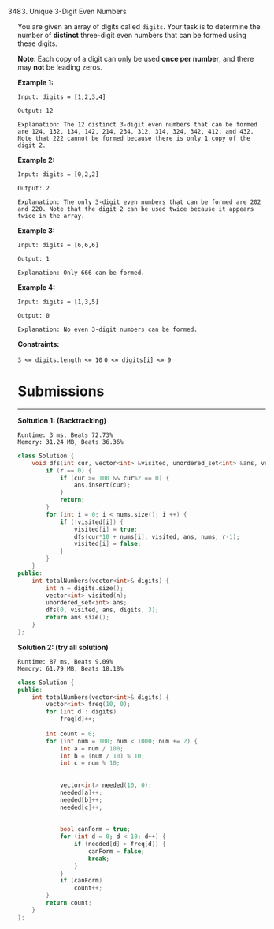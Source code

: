 3483. Unique 3-Digit Even Numbers

You are given an array of digits called `digits`. Your task is to determine the number of **distinct** three-digit even numbers that can be formed using these digits.

**Note**: Each copy of a digit can only be used **once per number**, and there may **not** be leading zeros.

 

**Example 1:**
```
Input: digits = [1,2,3,4]

Output: 12

Explanation: The 12 distinct 3-digit even numbers that can be formed are 124, 132, 134, 142, 214, 234, 312, 314, 324, 342, 412, and 432. Note that 222 cannot be formed because there is only 1 copy of the digit 2.
```

**Example 2:**
```
Input: digits = [0,2,2]

Output: 2

Explanation: The only 3-digit even numbers that can be formed are 202 and 220. Note that the digit 2 can be used twice because it appears twice in the array.
```

**Example 3:**
```
Input: digits = [6,6,6]

Output: 1

Explanation: Only 666 can be formed.
```

**Example 4:**
```
Input: digits = [1,3,5]

Output: 0

Explanation: No even 3-digit numbers can be formed.
```
 

**Constraints:**

`3 <= digits.length <= 10`
`0 <= digits[i] <= 9`

# Submissions
---
**Soltution 1: (Backtracking)**
```
Runtime: 3 ms, Beats 72.73%
Memory: 31.24 MB, Beats 36.36%
```
```c++
class Solution {
    void dfs(int cur, vector<int> &visited, unordered_set<int> &ans, vector<int> &nums, int r) {
        if (r == 0) {
            if (cur >= 100 && cur%2 == 0) {
                ans.insert(cur);
            }
            return;
        }
        for (int i = 0; i < nums.size(); i ++) {
            if (!visited[i]) {
                visited[i] = true;
                dfs(cur*10 + nums[i], visited, ans, nums, r-1);
                visited[i] = false;
            }
        }
    }
public:
    int totalNumbers(vector<int>& digits) {
        int n = digits.size();
        vector<int> visited(n);
        unordered_set<int> ans;
        dfs(0, visited, ans, digits, 3);
        return ans.size();
    }
};
```

**Solution 2: (try all solution)**
```
Runtime: 87 ms, Beats 9.09%
Memory: 61.79 MB, Beats 18.18%
```
```c++
class Solution {
public:
    int totalNumbers(vector<int>& digits) {
        vector<int> freq(10, 0);
        for (int d : digits)
            freq[d]++;
        
        int count = 0;
        for (int num = 100; num < 1000; num += 2) {
            int a = num / 100;           
            int b = (num / 10) % 10;       
            int c = num % 10;           
            
         
            vector<int> needed(10, 0);
            needed[a]++;
            needed[b]++;
            needed[c]++;
            
  
            bool canForm = true;
            for (int d = 0; d < 10; d++) {
                if (needed[d] > freq[d]) {
                    canForm = false;
                    break;
                }
            }
            if (canForm)
                count++;
        }
        return count;
    }
};
```
